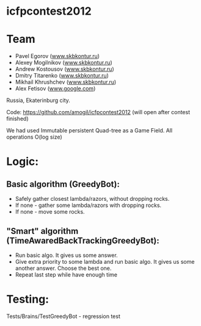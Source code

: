 icfpcontest2012
===============

Team
====
* Pavel Egorov (www.skbkontur.ru)
* Alexey Mogilnikov (www.skbkontur.ru)
*	Andrew Kostousov (www.skbkontur.ru)
*	Dmitry Titarenko (www.skbkontur.ru)
*	Mikhail Khrushchev (www.skbkontur.ru)
*	Alex Fetisov (www.google.com)

Russia, Ekaterinburg city.

Code: https://github.com/amogil/icfpcontest2012 
(will open after contest finished)

We had used Immutable persistent Quad-tree as a Game Field.
All operations O(log size)

Logic:
=====
Basic algorithm (GreedyBot):
---
* Safely gather closest lambda/razors, without dropping rocks.
*	If none - gather some lambda/razors with dropping rocks.
*	If none - move some rocks.
	
"Smart" algorithm (TimeAwaredBackTrackingGreedyBot):
---
*	Run basic algo. It gives us some answer.
*	Give extra priority to some lambda and run basic algo. It gives us some another answer. Choose the best one. 
*	Repeat last step while have enough time

Testing:
=======
Tests/Brains/TestGreedyBot - regression test